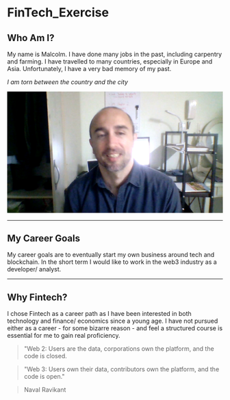 # FinTech_Exercise

## Who Am I?

My name is Malcolm. I have done many jobs in the past, including carpentry and farming. I have travelled to many countries, especially in Europe and Asia. Unfortunately, I have a very bad memory of my past.

_I am torn between the country and the city_

![Me](vlcsnap-2020-03-05-19h02m01s703.png)

---

## My Career Goals

My career goals are to eventually start my own business around tech and blockchain. In the short term I would like to work in the web3 industry as a developer/ analyst.

---

## Why Fintech?

I chose Fintech as a career path as I have been interested in both technology and finance/ economics since a young age. I have not pursued either as a career - for some bizarre reason - and feel a structured course is essential for me to gain real proficiency.

> "Web 2: Users are the data, corporations own the platform, and the code is closed.

> "Web 3: Users own their data, contributors own the platform, and the code is open."

> Naval Ravikant
